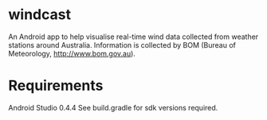 windcast
========

An Android app to help visualise real-time wind data collected from weather stations around
Australia. Information is collected by BOM (Bureau of Meteorology, http://www.bom.gov.au).


Requirements
============

Android Studio 0.4.4
See build.gradle for sdk versions required.
